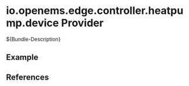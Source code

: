 # io.openems.edge.controller.heatpump.device Provider

${Bundle-Description}

## Example

## References

